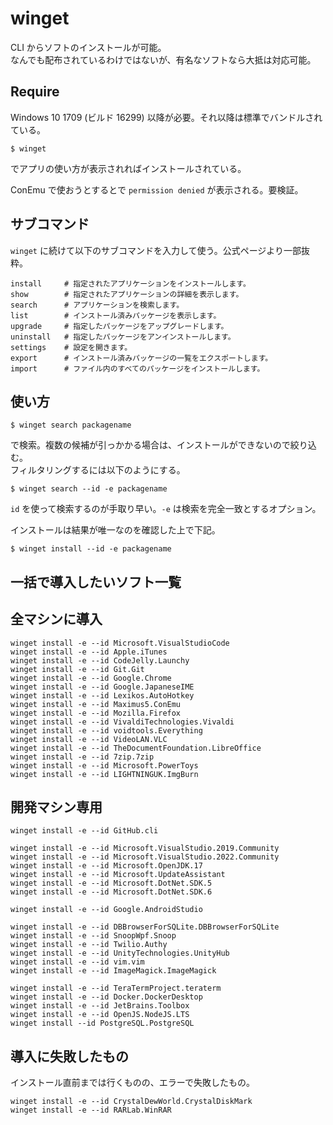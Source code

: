 # winget

CLI からソフトのインストールが可能。  
なんでも配布されているわけではないが、有名なソフトなら大抵は対応可能。

## Require

 Windows 10 1709 (ビルド 16299) 以降が必要。それ以降は標準でバンドルされている。

	$ winget

でアプリの使い方が表示されればインストールされている。

ConEmu で使おうとするとで `permission denied` が表示される。要検証。

## サブコマンド

`winget` に続けて以下のサブコマンドを入力して使う。公式ページより一部抜粋。

	install		# 指定されたアプリケーションをインストールします。
	show		# 指定されたアプリケーションの詳細を表示します。
	search		# アプリケーションを検索します。
	list		# インストール済みパッケージを表示します。
	upgrade		# 指定したパッケージをアップグレードします。
	uninstall	# 指定したパッケージをアンインストールします。
	settings	# 設定を開きます。
	export		# インストール済みパッケージの一覧をエクスポートします。
	import		# ファイル内のすべてのパッケージをインストールします。


## 使い方

	$ winget search packagename

で検索。複数の候補が引っかかる場合は、インストールができないので絞り込む。  
フィルタリングするには以下のようにする。

	$ winget search --id -e packagename

`id` を使って検索するのが手取り早い。`-e` は検索を完全一致とするオプション。

インストールは結果が唯一なのを確認した上で下記。

	$ winget install --id -e packagename

## 一括で導入したいソフト一覧

## 全マシンに導入

	winget install -e --id Microsoft.VisualStudioCode
	winget install -e --id Apple.iTunes
	winget install -e --id CodeJelly.Launchy
	winget install -e --id Git.Git
	winget install -e --id Google.Chrome
	winget install -e --id Google.JapaneseIME
	winget install -e --id Lexikos.AutoHotkey
	winget install -e --id Maximus5.ConEmu
	winget install -e --id Mozilla.Firefox
	winget install -e --id VivaldiTechnologies.Vivaldi
	winget install -e --id voidtools.Everything
	winget install -e --id VideoLAN.VLC
	winget install -e --id TheDocumentFoundation.LibreOffice
	winget install -e --id 7zip.7zip
	winget install -e --id Microsoft.PowerToys
	winget install -e --id LIGHTNINGUK.ImgBurn

## 開発マシン専用

	winget install -e --id GitHub.cli

	winget install -e --id Microsoft.VisualStudio.2019.Community
	winget install -e --id Microsoft.VisualStudio.2022.Community
	winget install -e --id Microsoft.OpenJDK.17
	winget install -e --id Microsoft.UpdateAssistant
	winget install -e --id Microsoft.DotNet.SDK.5
	winget install -e --id Microsoft.DotNet.SDK.6

	winget install -e --id Google.AndroidStudio

	winget install -e --id DBBrowserForSQLite.DBBrowserForSQLite
	winget install -e --id SnoopWpf.Snoop
	winget install -e --id Twilio.Authy
	winget install -e --id UnityTechnologies.UnityHub
	winget install -e --id vim.vim
	winget install -e --id ImageMagick.ImageMagick

	winget install -e --id TeraTermProject.teraterm
	winget install -e --id Docker.DockerDesktop
	winget install -e --id JetBrains.Toolbox
	winget install -e --id OpenJS.NodeJS.LTS
	winget install --id PostgreSQL.PostgreSQL

## 導入に失敗したもの

インストール直前までは行くものの、エラーで失敗したもの。

	winget install -e --id CrystalDewWorld.CrystalDiskMark
	winget install -e --id RARLab.WinRAR 
